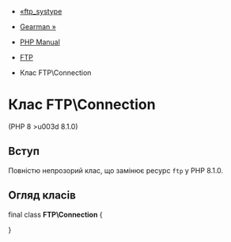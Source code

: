 - [«ftp_systype](function.ftp-systype.md)
- [Gearman »](book.gearman.md)

- [PHP Manual](index.md)
- [FTP](book.ftp.md)
- Клас FTP\Connection

# Клас FTP\Connection

(PHP 8 \>u003d 8.1.0)

## Вступ

Повністю непрозорий клас, що замінює ресурс `ftp` у PHP 8.1.0.

## Огляд класів

final class **FTP\Connection** {

}
